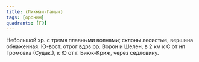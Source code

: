 ```yaml
---
title: ⦗Ликман-Ганын⦘
tags: [ороним]
quadrants: [Г9]
---
```


Небольшой хр. с тремя плавными волнами; склоны лесистые, вершина обнаженная.
Ю-вост. отрог вдрз рр. Ворон и Шелен, в 2 км к С от нп Громовка (Судак.), к Ю от
г. Биюк-Криж, через седловину.
